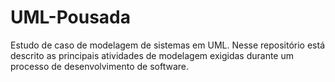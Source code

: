 # UML-Pousada
Estudo de caso de modelagem de sistemas em UML. Nesse repositório está descrito as principais atividades de modelagem exigidas durante um processo de desenvolvimento de software.

